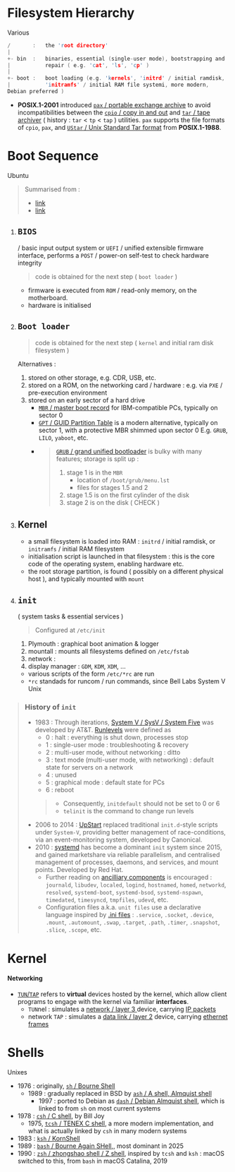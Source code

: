 # Filesystem Hierarchy

Various

```c
/       :   the 'root directory'
|
+- bin  :   binaries, essential (single-user mode), bootstrapping and
|           repair ( e.g. 'cat', 'ls', 'cp' )
|
+- boot :   boot loading (e.g. 'kernels', 'initrd' / initial ramdisk,
|           'initramfs' / initial RAM file systemi, more modern,
Debian preferred )
```

- **POSIX.1-2001** introduced [`pax` / portable exchange
  archive](https://en.wikipedia.org/wiki/Pax_(command)) to avoid
  incompatibilities between the [`cpio` / copy in and
  out](https://en.wikipedia.org/wiki/Cpio) and [`tar` / tape
  archiver](https://en.wikipedia.org/wiki/Tar_(computing)) ( history :
  `tar` < `tp` < `tap` ) utilities. `pax` supports the file formats of
  `cpio`, `pax`, and  [`UStar` / Unix Standard Tar
  format](https://en.wikipedia.org/wiki/Tar_(computing)#UStar_format)
  from **POSIX.1-1988**.

# Boot Sequence

Ubuntu

>   Summarised from :
>   - [link](https://wiki.ubuntu.com/Booting)
>   - [link](https://medium.com/@fouadpro2002/system-v-upstart-and-systemd-689574a94e73)

1.  ## `BIOS`
    / basic input output system or `UEFI` / unified extensible
    firmware interface, performs a `POST` / power-on self-test to check
    hardware integrity
    >   code is obtained for the next step ( `boot loader` )
    -   firmware is executed from `ROM` / read-only memory, on the
        motherboard.
    -   hardware is initialised

2.  ## `Boot loader`
    >   code is obtained for the next step ( `kernel` and initial ram
        disk filesystem )
    
    Alternatives :
    1.  stored on other storage, e.g. CDR, USB, etc.
    2.  stored on a ROM, on the networking card / hardware : e.g. via
        `PXE` / pre-execution environment
    3.  stored on an early sector of a hard drive
        -   [`MBR` / master boot
            record](https://en.wikipedia.org/wiki/Master_boot_record)
            for IBM-compatible PCs, typically on sector 0
        -   [`GPT` / GUID Partition
            Table](https://en.wikipedia.org/wiki/GUID_Partition_Table)
            is a modern alternative, typically on sector 1, with a
            protective MBR shimmed upon sector 0 E.g. `GRUB`, `LILO`,
            `yaboot`, etc.
        -   >   [`GRUB` / grand unified
            >   bootloader](https://en.wikipedia.org/wiki/GNU_GRUB) is bulky
            >   with many
            >   features; storage is split up :
            >   1.  stage 1 is in the `MBR`
            >       -   location of `/boot/grub/menu.lst`
            >       -   files for stages 1.5 and 2
            >   2.  stage 1.5 is on the first cylinder of the disk
            >   3.  stage 2 is on the disk ( CHECK )

4.  ## Kernel
    -   a small filesystem is loaded into RAM : `initrd` / initial
        ramdisk, or `initramfs` / initial RAM filesystem
    -   initialisation script is launched in that filesystem : this is
        the core code of the operating system, enabling hardware
        etc.
    -   the root storage partition, is found ( possibly on a different
        physical host ), and typically mounted with `mount`

5.  ## `init` 
    ( system tasks & essential services ) 
    >   Configured at `/etc/init`
    1.  Plymouth : graphical boot animation & logger
    2.  mountall : mounts all filesystems defined on `/etc/fstab`
    3.  network : 
    4.  display manager : `GDM`, `KDM`, `XDM`, ...
    -   various scripts of the form `/etc/*rc` are run
    -   `*rc` standads for runcom / run commands, since Bell Labs
            System V Unix

>   ### History of `init`
>
>   -   1983 : Through iterations, [System V / SysV / System
>       Five](https://en.wikipedia.org/wiki/Init#SYSV) was
>       developed by AT&T.
>       [Runlevels](https://en.wikipedia.org/wiki/Runlevel) were defined
>       as 
>       -   0 : halt : everything is shut down, processes stop
>       -   1 : single-user mode : troubleshooting & recovery
>       -   2 : multi-user mode, without networking : ditto
>       -   3 : text mode (multi-user mode, with networking) : default state
>           for servers on a network
>       -   4 : unused
>       -   5 : graphical mode : default state for PCs
>       -   6 : reboot
>       >   -   Consequently, `initdefault` should not be set to 0 or 6
>       >   -   `telinit` is the command to change run levels
>   -   2006 to 2014 : [UpStart](https://en.wikipedia.org/wiki/Upstart_(software))
>       replaced traditional `init.d`-style scripts under `System-V`,
>       providing better management of race-conditions, via an
>       event-monitoring system, developed by Canonical.
>   -   2010 : [systemd](https://en.wikipedia.org/wiki/Systemd) has become a
>       dominant `init` system since 2015, and gained marketshare via
>       reliable parallelism, and centralised management of processes,
>       daemons, and services, and mount points. Developed by Red Hat.
>       -   Further reading on [ancilliary
>           components](https://en.wikipedia.org/wiki/Systemd#Ancillary_components)
>           is encouraged : `journald`, `libudev`, `localed`, `logind`,
>           `hostnamed`, `homed`, `networkd`, `resolved`,
>           `systemd-boot`, `systemd-bsod`, `systemd-nspawn`,
>           `timedated`, `timesyncd`, `tmpfiles`, `udevd`, etc.
>       -   Configuration files a.k.a. `unit files` use a declarative
>           language inspired by [.ini
>           files](https://en.wikipedia.org/wiki/INI_file) : `.service`,
>           `.socket`, `.device`, `.mount`, `.automount`, `.swap`,
>           `.target`, `.path`, `.timer`, `.snapshot`, `.slice`,
>           `.scope`, etc.

# Kernel

#### Networking

-   [`TUN`/`TAP`](https://en.wikipedia.org/wiki/TUN/TAP) refers to
    **virtual** devices hosted by the kernel, which allow client
    programs to engage with the kernel via familiar **interfaces**.
    -   `TUN`nel : simulates a [ network / layer 3
        ](https://en.wikipedia.org/wiki/OSI_model#Layer_3:_Network_layer)
        device, carrying [IP packets](https://en.wikipedia.org/wiki/Internet_Protocol)
    -   network `TAP` : simulates a [ data link / layer
        2](https://en.wikipedia.org/wiki/OSI_model#Layer_2:_Data_link_layer)
        device, carrying [ethernet
        frames](https://en.wikipedia.org/wiki/Ethernet)


# Shells

Unixes

-   1976 : originally, [`sh` / Bourne
    Shell](https://en.wikipedia.org/wiki/Bourne_shell)
    -   1989 : gradually replaced in BSD by [`ash` / A shell, Almquist
        shell](https://en.wikipedia.org/wiki/Almquist_shell)
        -   1997 : ported to Debian as [`dash` / Debian Almquist
            shell](https://en.wikipedia.org/wiki/Almquist_shell#Dash),
            which is linked to from `sh` on most current systems
-   1978 : [`csh` / C shell](https://en.wikipedia.org/wiki/C_shell), by Bill
    Joy
    -   1975, [ `tcsh` / TENEX C shell](https://en.wikipedia.org/wiki/Tcsh),
        a more modern implementation, and what is actually linked
        by `csh` in many modern systems
-   1983 : [`ksh` / KornShell](https://en.wikipedia.org/wiki/KornShell)
-   1989 : [`bash` / Bourne Again
    SHell](https://en.wikipedia.org/wiki/Bash_(Unix_shell)),, most
    dominant in 2025
-   1990 : [`zsh` / zhongshao shell / Z
    shell](https://en.wikipedia.org/wiki/Z_shell), inspired by
    `tcsh` and `ksh` : macOS switched to this, from `bash` in macOS
    Catalina, 2019
